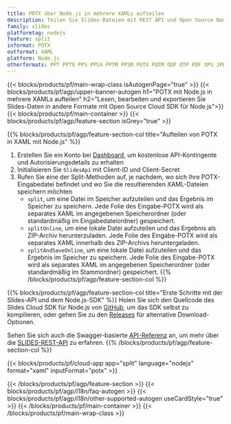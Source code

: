 ```yaml
---
title: POTX über Node.js in mehrere XAMLs aufteilen
description: Teilen Sie Slides-Dateien mit REST API und Open Source Node.js SDK in Folien auf
family: slides
platformtag: nodejs
feature: split
informat: POTX
outformat: XAML
platform: Node.js
otherformats: PPT PPTX PPS PPSX PPTM PPSM POTX POTM ODP OTP PDF XPS JPEG PNG BMP TIFF SVG HTML5 GIF
---
```


{{< blocks/products/pf/main-wrap-class isAutogenPage="true" >}}
{{< blocks/products/pf/agp/upper-banner-autogen h1="POTX mit Node.js in mehrere XAMLs aufteilen" h2="Lesen, bearbeiten und exportieren Sie Slides-Daten in andere Formate mit Open Source Cloud SDK für Node.js">}}
{{< blocks/products/pf/main-container >}}
{{< blocks/products/pf/agp/feature-section isGrey="true" >}}

{{% blocks/products/pf/agp/feature-section-col title="Aufteilen von POTX in XAML mit Node.js" %}}
1. Erstellen Sie ein Konto bei <a href="https://dashboard.aspose.cloud/">Dashboard</a>, um kostenlose API-Kontingente und Autorisierungsdetails zu erhalten
1. Initialisieren Sie ```SlidesApi``` mit Client-ID und Client-Secret
1. Rufen Sie eine der Split-Methoden auf, je nachdem, wo sich Ihre POTX-Eingabedatei befindet und wo Sie die resultierenden XAML-Dateien speichern möchten
    - ```split```, um eine Datei im Speicher aufzuteilen und das Ergebnis im Speicher zu speichern. Jede Folie des Eingabe-POTX wird als separates XAML im angegebenen Speicherordner (oder standardmäßig im Eingabedateiordner) gespeichert.
    - ```splitOnline```, um eine lokale Datei aufzuteilen und das Ergebnis als ZIP-Archiv herunterzuladen. Jede Folie des Eingabe-POTX wird als separates XAML innerhalb des ZIP-Archivs heruntergeladen.
    - ```splitAndSaveOnline```, um eine lokale Datei aufzuteilen und das Ergebnis im Speicher zu speichern. Jede Folie des Eingabe-POTX wird als separates XAML im angegebenen Speicherordner (oder standardmäßig im Stammordner) gespeichert.
{{% /blocks/products/pf/agp/feature-section-col %}}

{{% blocks/products/pf/agp/feature-section-col title="Erste Schritte mit der Slides-API und dem Node.js-SDK" %}}
Holen Sie sich den Quellcode des Slides Cloud SDK für Node.js von [GitHub](https://github.com/aspose-slides-cloud/aspose-slides-cloud-nodejs), um das SDK selbst zu kompilieren, oder gehen Sie zu den [Releases](https://releases.aspose.cloud/) für alternative Download-Optionen.

Sehen Sie sich auch die Swagger-basierte [API-Referenz](https://apireference.aspose.cloud/slides/) an, um mehr über die [SLIDES-REST-API](https://products.aspose.cloud/slides/curl/) zu erfahren.
{{% /blocks/products/pf/agp/feature-section-col %}}

{{< blocks/products/pf/cloud-app app="split" language="nodejs" format="xaml" inputFormat="potx" >}}

{{< /blocks/products/pf/agp/feature-section >}}
{{< blocks/products/pf/agp/i18n/faq-autogen >}}
{{< blocks/products/pf/agp/i18n/other-supported-autogen useCardStyle="true" >}}
{{< /blocks/products/pf/main-container >}}
{{< /blocks/products/pf/main-wrap-class >}}